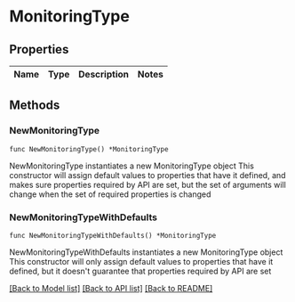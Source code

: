 # MonitoringType

## Properties

Name | Type | Description | Notes
------------ | ------------- | ------------- | -------------

## Methods

### NewMonitoringType

`func NewMonitoringType() *MonitoringType`

NewMonitoringType instantiates a new MonitoringType object
This constructor will assign default values to properties that have it defined,
and makes sure properties required by API are set, but the set of arguments
will change when the set of required properties is changed

### NewMonitoringTypeWithDefaults

`func NewMonitoringTypeWithDefaults() *MonitoringType`

NewMonitoringTypeWithDefaults instantiates a new MonitoringType object
This constructor will only assign default values to properties that have it defined,
but it doesn't guarantee that properties required by API are set


[[Back to Model list]](../README.md#documentation-for-models) [[Back to API list]](../README.md#documentation-for-api-endpoints) [[Back to README]](../README.md)


